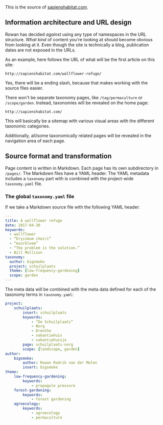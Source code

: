 This is the source of [sapienshabitat.com](http://sapienshabitat.com).

## Information architecture and URL design

Rowan has decided _against_ using any type of namespaces in the URL structure.
_What kind_ of content you're looking at should become obvious from looking at
it. Even though the site is technically a blog, publication dates are not
exposed in the URLs.

As an example, here follows the URL of what will be the first article on this
site:

    http://sapienshabitat.com/wallflower-refuge/

Yes, there will be a ending slash, because that makes working with the source
files easier.

There won't be separate taxonomy pages, like `/tag/permaculture` or
`/scope/garden`. Instead, taxonomies will be revealed on the home page:

    http://sapienshabitat.com/

This will basically be a sitemap with various visual areas with the different
taxonomic categories.

Additionally, all/some taxonomically related pages will be revealed in the
navigation area of each page.

## Source format and transformation

Page content is written in Markdown. Each page has its own subdirectory in
`/pages/`. The Markdown files have a YAML header. The YAML metadata includes a
`taxonomy` part with is combined with the project-wide `taxonomy.yaml` file.

### The global `taxonomy.yaml` file

If we take a Markdown source file with the following YAML header:
```yaml
---
title: A wallflower refuge
date: 2017-04-30
keywords:
  - wallflower
  - “Erysimum cheiri”
  - “muurbloem”
  - “The problem is the solution.”
  - Bill Mollison
taxonomy:
  author: bigsmoke
  project: schuilplaats
  theme: [low-frequency-gardening]
  scope: garden
---
```

The meta data will be combined with the meta data defined for each of the taxonomy terms in `taxonomy.yaml`:
```yaml
project:
    schuilplaats:
        insert: schuilplaats
        keywords:
            - “De Schuilplaats”
            - Norg
            - Drenthe
            - vakantiehuis
            - vakantiehuisje
        page: schuilplaats-norg
        scope: [landscape, garden]
author:
    bigsmoke:
        author: Rowan Rodrik van der Molen
        insert: bigsmoke
theme:
    low-frequency-gardening:
        keywords:
            - propagule pressure
    forest-gardening:
        keywords:
            - forest gardening
    agroecology:
        keywords:
            - agroecology
            - permaculture
```
